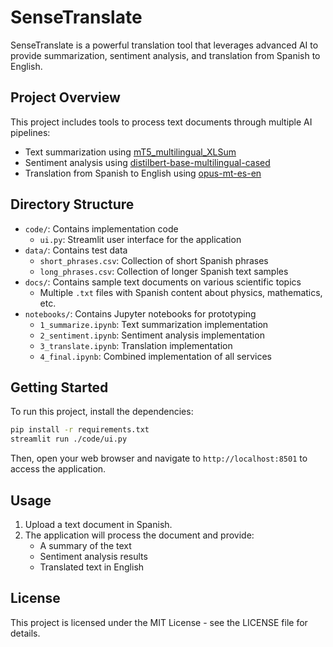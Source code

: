 # SenseTranslate
SenseTranslate is a powerful translation tool that leverages advanced AI to provide summarization, sentiment analysis, and translation from Spanish to English.

## Project Overview

This project includes tools to process text documents through multiple AI pipelines:
- Text summarization using [mT5_multilingual_XLSum](https://huggingface.co/csebuetnlp/mT5_multilingual_XLSum)
- Sentiment analysis using [distilbert-base-multilingual-cased](https://huggingface.co/distilbert-base-multilingual-cased)
- Translation from Spanish to English using [opus-mt-es-en](https://huggingface.co/Helsinki-NLP/opus-mt-es-en)

## Directory Structure

- `code/`: Contains implementation code
    - `ui.py`: Streamlit user interface for the application
- `data/`: Contains test data
    - `short_phrases.csv`: Collection of short Spanish phrases
    - `long_phrases.csv`: Collection of longer Spanish text samples
- `docs/`: Contains sample text documents on various scientific topics
    - Multiple `.txt` files with Spanish content about physics, mathematics, etc.
- `notebooks/`: Contains Jupyter notebooks for prototyping
    - `1_summarize.ipynb`: Text summarization implementation
    - `2_sentiment.ipynb`: Sentiment analysis implementation
    - `3_translate.ipynb`: Translation implementation
    - `4_final.ipynb`: Combined implementation of all services

## Getting Started

To run this project, install the dependencies:

```bash
pip install -r requirements.txt
streamlit run ./code/ui.py
```
Then, open your web browser and navigate to `http://localhost:8501` to access the application.

## Usage
1. Upload a text document in Spanish.
2. The application will process the document and provide:
   - A summary of the text
   - Sentiment analysis results
   - Translated text in English

## License

This project is licensed under the MIT License - see the LICENSE file for details.